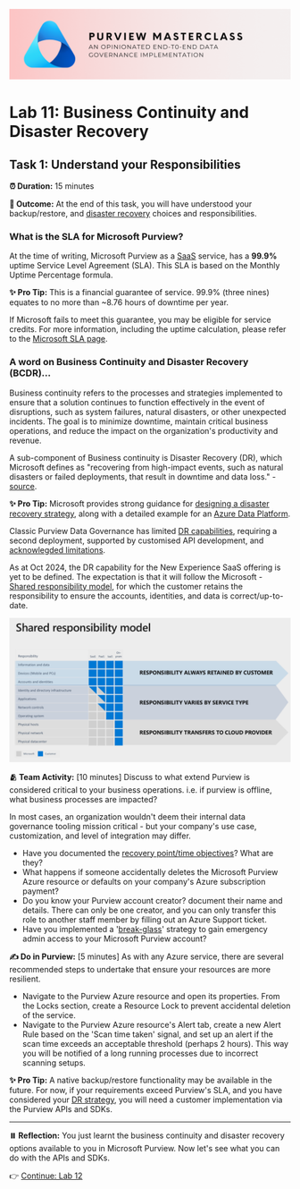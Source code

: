 ![Banner](./assets/banner.png)

# Lab 11: Business Continuity and Disaster Recovery

## Task 1: Understand your Responsibilities

**⏰ Duration:** 15 minutes

**🎯 Outcome:** At the end of this task, you will have understood your backup/restore, and [disaster recovery](https://learn.microsoft.com/azure/reliability/disaster-recovery-overview) choices and responsibilities.

### What is the SLA for Microsoft Purview?

At the time of writing, Microsoft Purview as a [SaaS](https://azure.microsoft.com/resources/cloud-computing-dictionary/what-is-saas/?msockid=2114a70960fe65991122b5c4618d6462) service, has a **99.9%** uptime Service Level Agreement (SLA). This SLA is based on the Monthly Uptime Percentage formula.

**✨ Pro Tip:** This is a financial guarantee of service. 99.9% (three nines) equates to no more than ~8.76 hours of downtime per year.   

If Microsoft fails to meet this guarantee, you may be eligible for service credits. For more information, including the uptime calculation, please refer to the [Microsoft SLA page](https://www.microsoft.com/licensing/docs/view/Service-Level-Agreements-SLA-for-Online-Services).

### A word on Business Continuity and Disaster Recovery (BCDR)...

Business continuity refers to the processes and strategies implemented to ensure that a solution continues to function effectively in the event of disruptions, such as system failures, natural disasters, or other unexpected incidents. The goal is to minimize downtime, maintain critical business operations, and reduce the impact on the organization's productivity and revenue.

A sub-component of Business continuity is Disaster Recovery (DR), which Microsoft defines as "recovering from high-impact events, such as natural disasters or failed deployments, that result in downtime and data loss." - [source](https://learn.microsoft.com/azure/reliability/disaster-recovery-overview). 

**✨ Pro Tip:** Microsoft provides strong guidance for [designing a disaster recovery strategy](https://learn.microsoft.com/azure/well-architected/reliability/disaster-recovery), along with a detailed example for an [Azure Data Platform](https://learn.microsoft.com/azure/architecture/data-guide/disaster-recovery/dr-for-azure-data-platform-overview).

Classic Purview Data Governance has limited [DR capabilities](https://learn.microsoft.com/purview/disaster-recovery), requiring a second deployment, supported by customised API development, and [acknowlegded limitations](https://learn.microsoft.com/purview/disaster-recovery#limitations-and-considerations). 

As at Oct 2024, the DR capability for the New Experience SaaS offering is yet to be defined. The expectation is that it will follow the Microsoft - [Shared responsibility model](https://learn.microsoft.com/azure/reliability/business-continuity-management-program#shared-responsibility-model), for which the customer retains the responsibility to ensure the accounts, identities, and data is correct/up-to-date. 

![Shared responsibility mode](./assets/shared_responsibility_model.png)

**🫂 Team Activity:** [10 minutes] Discuss to what extend Purview is considered critical to your business operations. i.e. if purview is offline, what business processes are impacted?

In most cases, an organization wouldn't deem their internal data governance tooling mission critical - but your company's use case, customization, and level of integration may differ.

- Have you documented the [recovery point/time objectives](https://learn.microsoft.com/azure/reliability/disaster-recovery-overview#recovery-objectives)? What are they?
- What happens if someone accidentally deletes the Microsoft Purview Azure resource or defaults on your company's Azure subscription payment?
- Do you know your Purview account creator? document their name and details. There can only be one creator, and you can only transfer this role to another staff member by filling out an Azure Support ticket.
- Have you implemented a '[break-glass](https://learn.microsoft.com/purview/concept-best-practices-security#implement-a-break-glass-strategy)' strategy to gain emergency admin access to your Microsoft Purview account?

**✍️ Do in Purview:** [5 minutes] As with any Azure service, there are several recommended steps to undertake that ensure your resources are more resilient.

- Navigate to the Purview Azure resource and open its properties. From the Locks section, create a Resource Lock to prevent accidental deletion of the service.
- Navigate to the Purview Azure resource's Alert tab, create a new Alert Rule based on the 'Scan time taken' signal, and set up an alert if the scan time exceeds an acceptable threshold (perhaps 2 hours). This way you will be notified of a long running processes due to incorrect scanning setups.

**✨ Pro Tip:** A native backup/restore functionality may be available in the future. For now, if your requirements exceed Purview's SLA, and you have considered your [DR strategy](https://learn.microsoft.com/azure/architecture/data-guide/disaster-recovery/dr-for-azure-data-platform-recommendations#disaster-strategy-options), you will need a customer implementation via the Purview APIs and SDKs.

---

**⏸️ Reflection:** You just learnt the business continuity and disaster recovery options available to you in Microsoft Purview. Now let's see what you can do with the APIs and SDKs.

👉 [Continue: Lab 12](./Lab-12%20-%20Custom%20API%20Functionality.md)
